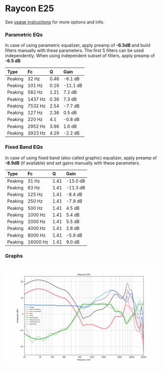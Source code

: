 # Raycon E25
See [usage instructions](https://github.com/jaakkopasanen/AutoEq#usage) for more options and info.

### Parametric EQs
In case of using parametric equalizer, apply preamp of **-6.5dB** and build filters manually
with these parameters. The first 5 filters can be used independently.
When using independent subset of filters, apply preamp of **-6.5 dB**.

| Type    | Fc      |    Q | Gain     |
|:--------|:--------|:-----|:---------|
| Peaking | 32 Hz   | 0.46 | -6.1 dB  |
| Peaking | 101 Hz  | 0.16 | -11.1 dB |
| Peaking | 582 Hz  | 1.21 | 7.2 dB   |
| Peaking | 1437 Hz | 0.36 | 7.3 dB   |
| Peaking | 7532 Hz | 2.54 | -7.7 dB  |
| Peaking | 127 Hz  | 2.36 | 0.5 dB   |
| Peaking | 220 Hz  | 4.1  | -0.8 dB  |
| Peaking | 2952 Hz | 3.96 | 1.6 dB   |
| Peaking | 3923 Hz | 4.29 | -2.2 dB  |

### Fixed Band EQs
In case of using fixed band (also called graphic) equalizer, apply preamp of **-8.9dB**
(if available) and set gains manually with these parameters.

| Type    | Fc       |    Q | Gain     |
|:--------|:---------|:-----|:---------|
| Peaking | 31 Hz    | 1.41 | -15.0 dB |
| Peaking | 63 Hz    | 1.41 | -11.3 dB |
| Peaking | 125 Hz   | 1.41 | -8.4 dB  |
| Peaking | 250 Hz   | 1.41 | -7.9 dB  |
| Peaking | 500 Hz   | 1.41 | 4.5 dB   |
| Peaking | 1000 Hz  | 1.41 | 5.4 dB   |
| Peaking | 2000 Hz  | 1.41 | 5.5 dB   |
| Peaking | 4000 Hz  | 1.41 | 2.8 dB   |
| Peaking | 8000 Hz  | 1.41 | -5.9 dB  |
| Peaking | 16000 Hz | 1.41 | 9.0 dB   |

### Graphs
![](./Raycon%20E25.png)